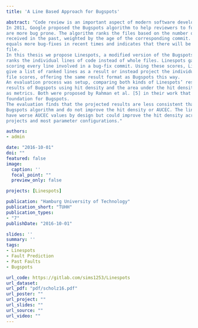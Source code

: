 ```yaml
---
title: 'A Line Based Approach for Bugspots'

abstract: "Code review is an important aspect of modern software development but time consuming.
In 2011, Google proposed the Bugspots algorithm to help reviewers to focus on files that
are more bug prone. The algorithm ranks the files based on the number of bug-fixes they
received in the past, weighted by the age of the corresponding commit. A higher score
equals more bug-fixes in recent times and indicates that there will be more bugs in that
file.
In this thesis we propose Linespots, a modified version of the Bugspots algorithm that
ranks the individual lines of code instead of whole files. Linespots gathers information by
scoring every line involved in a bug-fix commit. Using these scores, Linespots can either
give a list of ranked lines as a result or instead project the individual line scores back to
file scores, offering the same result format as Bugspots this way.
An evaluation process was setup, comparing both kinds of Linespots’ results to the
results of Bugspots using hit density and the area under the hit density curve (AUCEC)
as metrics. Both were proposed by Rahman et al. [5] in their work that served as a
foundation for Bugspots.
The evaluation finds that the projected results are less consistent than the original
Bugspots algorithm and do not improve the hit density or AUCEC. The line-based results
have worse AUCEC values by design but could improve the hit density across all tested
projects and most parameter configurations."

authors:
- admin

date: "2016-10-01"
doi: ""
featured: false
image:
  caption: ''
  focal_point: ""
  preview_only: false

projects: [Linespots]

publication: "Hamburg University of Technology"
publication_short: "TUHH"
publication_types:
- "7"
publishDate: "2016-10-01"

slides: ''
summary: ''
tags:
- Linespots
- Fault Prediction
- Past Faults
- Bugspots

url_code: https://gitlab.com/sims1253/Linespots
url_dataset:
url_pdf: "pdf/scholz16.pdf"
url_poster: ""
url_project: ""
url_slides: ""
url_source: ""
url_video: ""
---
```


<!---
{{% callout note %}}
Click the *Cite* button above to demo the feature to enable visitors to import publication metadata into their reference management software.
{{% /callout %}}

{{% callout note %}}
Create your slides in Markdown - click the *Slides* button to check out the example.
{{% /callout %}}

Supplementary notes can be added here, including [code, math, and images](https://wowchemy.com/docs/writing-markdown-latex/).
--->
